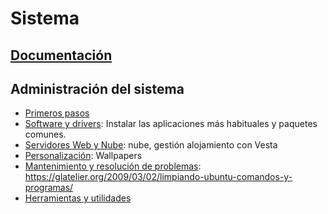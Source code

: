 # Sistema

## [Documentación](#/Documentación)

## Administración del sistema

* [Primeros pasos](#/Primeros-pasos/)
* [Software y drivers](#/Software): Instalar las aplicaciones más habituales y paquetes comunes.
* [Servidores Web y Nube](#/Web/): nube, gestión alojamiento con Vesta
* [Personalización](#/Personalización): Wallpapers
* [Mantenimiento y resolución de problemas](#/Mantenimiento): https://glatelier.org/2009/03/02/limpiando-ubuntu-comandos-y-programas/
* [Herramientas y utilidades](#/Herramientas/)

<!--

## [Instalación](install.md) de [Ubuntu](https://www.ubuntu.com/)

Más información en (google: instalación de Ubuntu).

## [Primeros pasos](first.md)

## Herramientas

### [GitLab](gitlab.md)

### [Limpiar volumen "boot"](boot.md)

## [Servidor](lamp.md)

## [Nube personal](cloud.md)

* Configuración: Establecer los ajustes preferidos para el sistema y las aplicaciones habituales
* Servidor web: Instalar el servidor web local y configurar el dominio home así como sus subdominios.
* Drivers: Instalar los drivers necesarios por los diferentes periféricos.
* Manuales: Leer los manuales del sistema
* Utilidades: Acceso a varias utilidades
* Documentación: documentacion.md
tutoriales
Instalación: install.md
Primeros pasos: first.md
Herramientas: gitlab.md
Mantenimiento: boot.md
Servidor: lamp.md
Nube personal: cloud.md
applets.md
codecs.md
libreoffice.md
tools.md
update-settings.md
https://www.lifewire.com/things-to-do-installing-ubuntu-2200611
https://www.thefanclub.co.za/how-to/ubuntu-after-install
https://ubunlog.com/ubuntu-after-install/
https://hipertextual.com/archivo/2013/11/ubuntu-after-install/
http://www.noobslab.com/2016/04/important-20-tweaksthings-to-do-after.html
https://tutorials.ubuntu.com/tutorial/tutorial-install-ubuntu-desktop#0
homepage.txt
mdwiki
documentos en megasync (dewanee)
documentos en ubuntu one (dewanee)
https://sites.google.com/site/easylinuxtipsproject/
wiki
torrent: asociar magnet con transmission
vlc
cloud.md
documentos en ubuntu one
se ha producido un error...
desbloquear el almacen de claves...
./archivos/
./archivos/
./archivos/
software.txt a script.sh
password.txt
archivos.txt (de folders)
https://paraisolinux.com/digital-ocean-ubuntu-16-04-vesta-control-panel/
https://paraisolinux.com/agregar-certificado-ssl-vesta-panel/
https://paraisolinux.com/anadir-subdominio-vesta-panel/
https://paraisolinux.com/instalar-laravel-vesta-panel/
administración (webmin?)
https://paraisolinux.com/agrega-certificado-ssl-web-vesta-control-panel/
https://paraisolinux.com/digital-ocean-vesta-control-panel/
https://paraisolinux.com/jackthestripper-instalar-configurar-servidores-web/
IDE: VisualStudio, PHP Ide, Sublime Text, PHP Debugger
drivers
archivos/start.txt
archivos/wallpapers/
archivos/ubuntu-post-install-master/
archivos/Documentacion/
-->